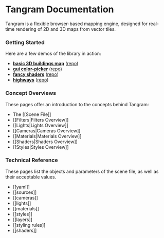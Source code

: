# Tangram Documentation

Tangram is a flexible browser-based mapping engine, designed for real-time rendering of 2D and 3D maps from vector tiles.

### Getting Started

Here are a few demos of the library in action:

- **[basic 3D buildings map](http://tangrams.github.io/simple-demo/)** ([repo](https://github.com/tangrams/simple-demo))
- **[gui color-picker](http://tangrams.github.io/gui-demo/)** ([repo](https://github.com/tangrams/gui-demo))
- **[fancy shaders](http://tangrams.github.io/shaders-demo/)** ([repo](https://github.com/tangrams/shaders-demo))
- **[highways](http://tangrams.github.io/highways-demo/)** ([repo](https://github.com/tangrams/highways-demo))

### Concept Overviews

These pages offer an introduction to the concepts behind Tangram:

- The [[Scene File]]  
- [[Filters|Filters Overview]]  
- [[Lights|Lights Overview]]  
- [[Cameras|Cameras Overview]]  
- [[Materials|Materials Overview]]  
- [[Shaders|Shaders Overview]]  
- [[Styles|Styles Overview]]  

### Technical Reference

These pages list the objects and parameters of the scene file, as well as their acceptable values.

- [[yaml]]  
- [[sources]]  
- [[cameras]]  
- [[lights]]   
- [[materials]]  
- [[styles]]  
- [[layers]]  
- [[styling rules]]  
- [[shaders]]  